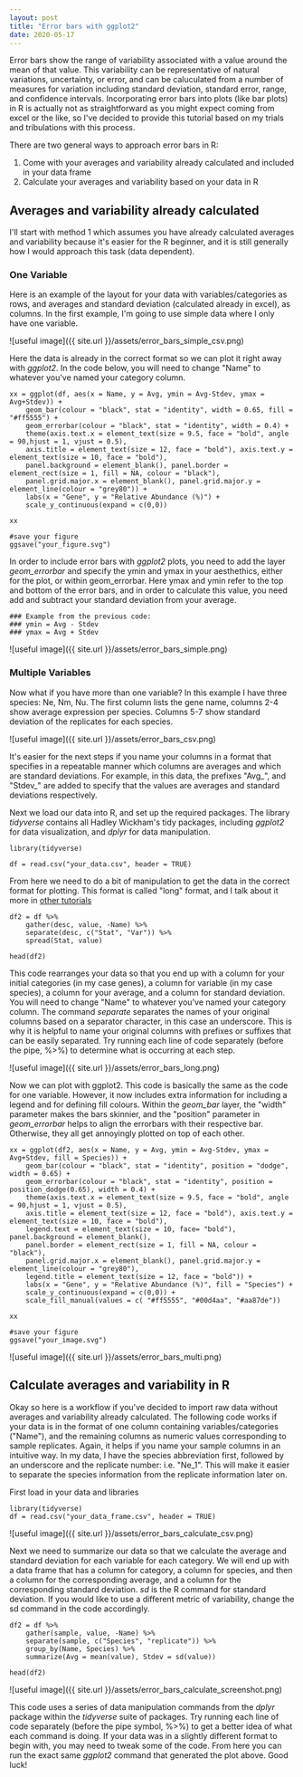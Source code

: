 ```yaml
---
layout: post
title: "Error bars with ggplot2"
date: 2020-05-17
---
```



Error bars show the range of variability associated with a value around the mean of that value. This variability can be representative of natural variations, uncertainty, or error, and can be caluculated from a number of measures for variation including standard deviation, standard error, range, and confidence intervals. Incorporating error bars into plots (like bar plots) in R is actually not as straightforward as you might expect coming from excel or the like, so I've decided to provide this tutorial based on my trials and tribulations with this process. 

There are two general ways to approach error bars in R:
1. Come with your averages and variability already calculated and included in your data frame 
2. Calculate your averages and variability based on your data in R

## Averages and variability already calculated ##

I'll start with method 1 which assumes you have already calculated averages and variability because it's easier for the R beginner, and it is still generally how I would approach this task (data dependent). 

### One Variable ###
Here is an example of the layout for your data with variables/categories as rows, and averages and standard deviation (calculated already in excel), as columns. In the first example, I'm going to use simple data where I only have one variable. 

![useful image]({{ site.url }}/assets/error_bars_simple_csv.png)


Here the data is already in the correct format so we can plot it right away with *ggplot2*. In the code below, you will need to change "Name" to whatever you've named your category column.

```
xx = ggplot(df, aes(x = Name, y = Avg, ymin = Avg-Stdev, ymax = Avg+Stdev)) + 
	geom_bar(colour = "black", stat = "identity", width = 0.65, fill = "#ff5555") + 
	geom_errorbar(colour = "black", stat = "identity", width = 0.4) + 
	theme(axis.text.x = element_text(size = 9.5, face = "bold", angle = 90,hjust = 1, vjust = 0.5), 
	axis.title = element_text(size = 12, face = "bold"), axis.text.y = element_text(size = 10, face = "bold"), 
	panel.background = element_blank(), panel.border = element_rect(size = 1, fill = NA, colour = "black"), 
	panel.grid.major.x = element_blank(), panel.grid.major.y = element_line(colour = "grey80")) + 
	labs(x = "Gene", y = "Relative Abundance (%)") + 
	scale_y_continuous(expand = c(0,0))
	
xx

#save your figure
ggsave("your_figure.svg")

```

In order to include error bars with *ggplot2* plots, you need to add the layer *geom_errorbar* and specify the ymin and ymax in your aesthethics, either for the plot, or within geom_errorbar. Here ymax and ymin refer to the top and bottom of the error bars, and in order to calculate this value, you need add and subtract your standard deviation from your average. 

```
### Example from the previous code: 
### ymin = Avg - Stdev
### ymax = Avg + Stdev
```

![useful image]({{ site.url }}/assets/error_bars_simple.png)



### Multiple Variables ###
Now what if you have more than one variable? In this example I have three species: Ne, Nm, Nu. The first column lists the gene name, columns 2-4 show average expression per species. Columns 5-7 show standard deviation of the replicates for each species. 

![useful image]({{ site.url }}/assets/error_bars_csv.png)

It's easier for the next steps if you name your columns in a format that specifies in a repeatable manner which columns are averages and which are standard deviations. For example, in this data, the prefixes "Avg_", and "Stdev_" are added to specify that the values are averages and standard deviations respectively. 

Next we load our data into R, and set up the required packages. The library *tidyverse* contains all Hadley Wickham's tidy packages, including *ggplot2* for data visualization, and *dplyr* for data manipulation. 


```
library(tidyverse)

df = read.csv("your_data.csv", header = TRUE)
```

From here we need to do a bit of manipulation to get the data in the correct format for plotting. This format is called "long" format, and I talk about it more in [other tutorials](https://jkzorz.github.io/2019/06/05/stacked-bar-plots.html)

```
df2 = df %>% 
    gather(desc, value, -Name) %>% 
    separate(desc, c("Stat", "Var")) %>% 
    spread(Stat, value)
    
head(df2)
```

This code rearranges your data so that you end up with a column for your initial categories (in my case genes), a column for variable (in my case species), a column for your average, and a column for standard deviation. You will need to change "Name" to whatever you've named your category column. The command *separate* separates the names of your original columns based on a separator character, in this case an underscore. This is why it is helpful to name your original columns with prefixes or suffixes that can be easily separated. Try running each line of code separately (before the pipe, %>%) to determine what is occurring at each step. 


![useful image]({{ site.url }}/assets/error_bars_long.png)


Now we can plot with ggplot2. This code is basically the same as the code for one variable. However, it now includes extra information for including a legend and for defining fill colours. Within the *geom_bar* layer, the "width" parameter makes the bars skinnier, and the "position" parameter in *geom_errorbar* helps to align the errorbars with their respective bar. Otherwise, they all get annoyingly plotted on top of each other. 

```
xx = ggplot(df2, aes(x = Name, y = Avg, ymin = Avg-Stdev, ymax = Avg+Stdev, fill = Species)) + 
	geom_bar(colour = "black", stat = "identity", position = "dodge", width = 0.65) +      	
	geom_errorbar(colour = "black", stat = "identity", position = position_dodge(0.65), width = 0.4) + 
	theme(axis.text.x = element_text(size = 9.5, face = "bold", angle = 90,hjust = 1, vjust = 0.5), 
	axis.title = element_text(size = 12, face = "bold"), axis.text.y = element_text(size = 10, face = "bold"), 
	legend.text = element_text(size = 10, face= "bold"), panel.background = element_blank(), 
	panel.border = element_rect(size = 1, fill = NA, colour = "black"), 
	panel.grid.major.x = element_blank(), panel.grid.major.y = element_line(colour = "grey80"), 
	legend.title = element_text(size = 12, face = "bold")) + 
	labs(x = "Gene", y = "Relative Abundance (%)", fill = "Species") + 
	scale_y_continuous(expand = c(0,0)) + 
	scale_fill_manual(values = c( "#ff5555", "#00d4aa", "#aa87de"))

xx

#save your figure
ggsave("your_image.svg")
```


![useful image]({{ site.url }}/assets/error_bars_multi.png)



## Calculate averages and variability in R ##

Okay so here is a workflow if you've decided to import raw data without averages and variability already calculated. The following code works if your data is in the format of one column containing variables/categories ("Name"), and the remaining columns as numeric values corresponding to sample replicates. Again, it helps if you name your sample columns in an intuitive way. In my data, I have the species abbreviation first, followed by an underscore and the replicate number: i.e. "Ne_1". This will make it easier to separate the species information from the replicate information later on. 

First load in your data and libraries

```
library(tidyverse)
df = read.csv("your_data_frame.csv", header = TRUE)

```

![useful image]({{ site.url }}/assets/error_bars_calculate_csv.png) 

Next we need to summarize our data so that we calculate the average and standard deviation for each variable for each category. We will end up with a data frame that has a column for category, a column for species, and then a column for the corresponding average, and a column for the corresponding standard deviation. *sd* is the R command for standard deviation. If you would like to use a different metric of variability, change the sd command in the code accordingly. 

```
df2 = df %>% 
    gather(sample, value, -Name) %>%
    separate(sample, c("Species", "replicate")) %>%
    group_by(Name, Species) %>%
    summarize(Avg = mean(value), Stdev = sd(value))

head(df2)
```

![useful image]({{ site.url }}/assets/error_bars_calculate_screenshot.png)

This code uses a series of data manipulation commands from the *dplyr* package within the *tidyverse* suite of packages. Try running each line of code separately (before the pipe symbol, %>%) to get a better idea of what each command is doing. If your data was in a slightly different format to begin with, you may need to tweak some of the code. From here you can run the exact same *ggplot2* command that generated the plot above. Good luck! 





